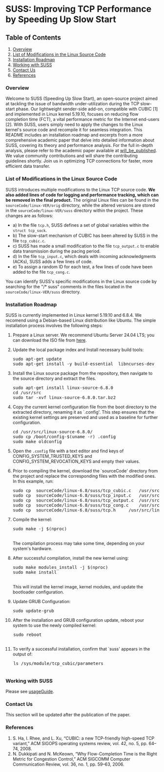 # SUSS: Improving TCP Performance by Speeding Up Slow Start


## Table of Contents
1. [Overview](#overview)
2. [List of Modifications in the Linux Source Code](#list-of-modifications-in-the-linux-source-code)
3. [Installation Roadmap](#installation-roadmap)
4. [Working with SUSS](#working-with-suss)
5. [Contact Us](#contact-us)
6. [References](#references)

### Overview
Welcome to SUSS (Speeding Up Slow Start), an open-source project aimed at tackling the issue of bandwidth under-utilization during the TCP slow-start phase. Our lightweight sender-side add-on, compatible with CUBIC [1] and implemented in Linux kernel 5.19.10, focuses on reducing flow completion time (FCT), a vital performance metric for the Internet end-users [2].
With SUSS, users simply need to apply the changes to the Linux kernel's source code and recompile it for seamless integration. This README includes an installation roadmap and excerpts from a more comprehensive academic paper that delve into detailed information about SUSS, covering its theory and performance analysis. For the full in-depth analysis, please refer to the academic paper available at [will_be_published](http://will_be_published/).
We value community contributions and will share the contributing guidelines shortly. Join us in optimizing TCP connections for faster, more efficient data transfer.


### List of Modifications in the Linux Source Code
SUSS introduces multiple modifications to the Linux TCP source code. <b>We also added lines of code for logging and performance tracking, which can be removed in the final product.</b> The original Linux files can be found in the `sourceCode/linux-VER/orig` directory, while the altered versions are stored in the `sourceCode/linux-VER/suss` directory within the project.
These changes are as follows:

- a) In the file `tcp.h`, SUSS defines a set of global variables within the `struct tcp_sock`.
- b) The slow-start mechanism of CUBIC has been altered by SUSS in the file `tcp_cubic.c`.
- c) SUSS has made a small modification to the file `tcp_output.c` to enable data transmission during the pacing period.
- d) In the file `tcp_input.c`, which deals with incoming acknowledgments (ACKs), SUSS adds a few lines of code.
- e) To assign a random ID for each test, a few lines of code have been added to the file `tcp_cong.c`.

You can identify SUSS's specific modifications in the Linux source code by searching for the "/* suss" comments in the files located in the `sourceCode/linux-VER/suss` directory.


### Installation Roadmap
SUSS is currently implemented in Linux kernel 5.19.10 and 6.8.4. We recomend using a Debian-based Linux distribution like Ubuntu.
The simple installation process involves the following steps:
1. Prepare a Linux server. We recommend Ubuntu Server 24.04 LTS; you can download the ISO file from [here](https://ubuntu.com/download/server/thank-you?version=24.04&architecture=amd64&lts=true).

2. Update the local package index and Install necessary build tools:
   <pre>
   sudo apt-get update
   sudo apt-get install -y build-essential  libncurses-dev  libssl-dev  make  gcc  gawk  flex  bison  openssl  dkms libelf-dev libudev-dev libpci-dev libiberty-dev autoconf  llvm zstd dwarves
   </pre>

3. Install the Linux source package from the repository, then navigate to the source directory and extract the files.
   <pre>
   sudo apt-get install linux-source-6.8.0
   cd /usr/src
   sudo tar -xvf linux-source-6.8.0.tar.bz2
   </pre>

4. Copy the current kernel configuration file from the boot directory to the extracted directory, renaming it as `.config'. This step ensures that the existing kernel settings are preserved and used as a baseline for further configuration. 
   <pre>
   cd /usr/src/linux-source-6.8.0/
   sudo cp /boot/config-$(uname -r) .config
   sudo make oldconfig
   </pre>

5. Open the `.config` file with a text editor and find keys of CONFIG_SYSTEM_TRUSTED_KEYS and CONFIG_SYSTEM_REVOCATION_KEYS and empty their values.


6. Prior to compiling the kernel, download the `sourceCode' directory from the project and replace the corresponding files with the modified ones. In this example, run:
   <pre>
   sudo cp  sourceCode/linux-6.8/suss/tcp_cubic.c	/usr/src/linux-source-6.8.0/net/ipv4/tcp_cubic.c
   sudo cp  sourceCode/linux-6.8/suss/tcp_input.c	/usr/src/linux-source-6.8.0/net/ipv4/tcp_input.c
   sudo cp  sourceCode/linux-6.8/suss/tcp_output.c	/usr/src/linux-source-6.8.0/net/ipv4/tcp_output.c
   sudo cp  sourceCode/linux-6.8/suss/tcp_cong.c	/usr/src/linux-source-6.8.0/net/ipv4/tcp_cong.c
   sudo cp  sourceCode/linux-6.8/suss/tcp.h		/usr/src/linux-source-6.8.0/include/linux/tcp.h
   </pre>
      
7. Compile the kernel:
   <pre>
   sudo make -j $(nproc)
   </pre>
   <br>The compilation process may take some time, depending on your system's hardware.

8. After successful compilation, install the new kernel using:
   <pre>
   sudo make modules_install -j $(nproc)
   sudo make install
   </pre>
   <br>This will install the kernel image, kernel modules, and update the bootloader configuration.

9. Update GRUB Configuration:
   <pre>
   sudo update-grub
   </pre>

10. After the installation and GRUB configuration update, reboot your system to use the newly compiled kernel:
   <pre>
   sudo reboot
   </pre>

11. To verify a successful installation, confirm that `suss' appears in the output of:
   <pre>
   ls /sys/module/tcp_cubic/parameters
   </pre>

### Working with SUSS
Please see [usageGuide](./usageGuide).

### Contact Us
This section will be updated after the publication of the paper.

### References
1. S. Ha, I. Rhee, and L. Xu, “CUBIC: a new TCP-friendly high-speed TCP variant,” ACM SIGOPS operating systems review, vol. 42, no. 5, pp. 64–74, 2008.
2. N. Dukkipati and N. McKeown, “Why Flow-Completion Time is the Right Metric for Congestion Control,” ACM SIGCOMM Computer Communication Review, vol. 36, no. 1, pp. 59–63, 2006.
